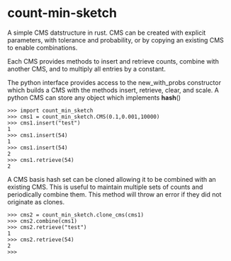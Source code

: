 # count-min-sketch
A simple CMS datstructure in rust. CMS can be created with explicit parameters, with tolerance and probability, or by copying an existing CMS to enable combinations.

Each CMS provides methods to insert and retrieve counts, combine with another CMS, and to multiply all entries by a constant.

The python interface provides access to the new_with_probs constructor which builds a CMS with the methods insert, retrieve, clear, and scale. A python CMS can store any object which implements __hash__()
```
>>> import count_min_sketch
>>> cms1 = count_min_sketch.CMS(0.1,0.001,10000)
>>> cms1.insert("test")
1
>>> cms1.insert(54)
1
>>> cms1.insert(54)
2
>>> cms1.retrieve(54)
2
```

A CMS basis hash set can be cloned allowing it to be combined with an existing CMS. This is useful to maintain multiple sets of counts and periodically combine them. This method will throw an error if they did not originate as clones.

```
>>> cms2 = count_min_sketch.clone_cms(cms1)
>>> cms2.combine(cms1)
>>> cms2.retrieve("test")
1
>>> cms2.retrieve(54)
2
>>> 
```

